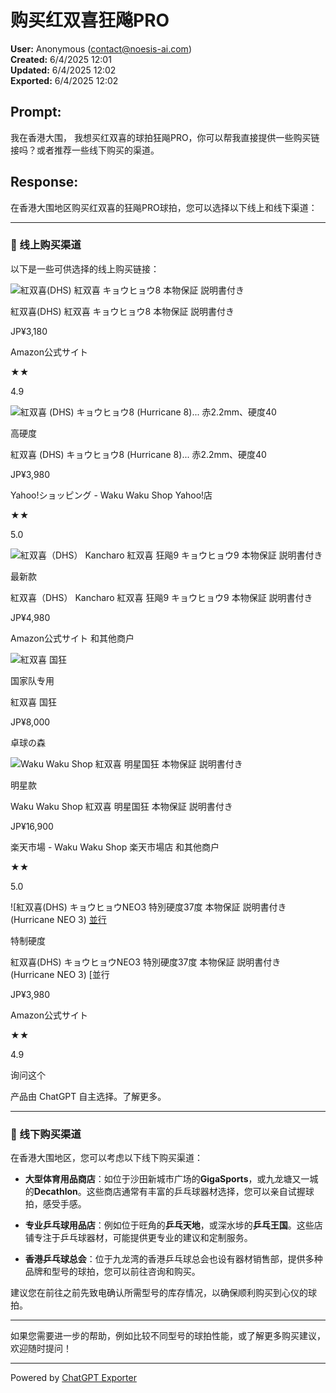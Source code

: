# 购买红双喜狂飚PRO

**User:** Anonymous (contact@noesis-ai.com)  
**Created:** 6/4/2025 12:01  
**Updated:** 6/4/2025 12:02  
**Exported:** 6/4/2025 12:02  

## Prompt:
我在香港大围， 我想买红双喜的球拍狂飚PRO，你可以帮我直接提供一些购买链接吗？或者推荐一些线下购买的渠道。

## Response:
在香港大围地区购买红双喜的狂飚PRO球拍，您可以选择以下线上和线下渠道：

* * *

### 🛒 线上购买渠道

以下是一些可供选择的线上购买链接：

![紅双喜(DHS) 紅双喜 キョウヒョウ8 本物保証 説明書付き](https://images.openai.com/thumbnails/94aef43e5547e848a4020e0a55c4e032.webp)

紅双喜(DHS) 紅双喜 キョウヒョウ8 本物保証 説明書付き

JP¥3,180

Amazon公式サイト

★★

4.9

![紅双喜 (DHS) キョウヒョウ8 (Hurricane 8)... 赤2.2mm、硬度40](https://images.openai.com/thumbnails/cce3979af7403636f12ca27c165c31df.webp)

高硬度

紅双喜 (DHS) キョウヒョウ8 (Hurricane 8)... 赤2.2mm、硬度40

JP¥3,980

Yahoo!ショッピング - Waku Waku Shop Yahoo!店

★★

5.0

![紅双喜（DHS） Kancharo 紅双喜 狂飚9 キョウヒョウ9 本物保証 説明書付き](https://images.openai.com/thumbnails/2c38b810ae743da0f405216a781d9e23.webp)

最新款

紅双喜（DHS） Kancharo 紅双喜 狂飚9 キョウヒョウ9 本物保証 説明書付き

JP¥4,980

Amazon公式サイト 和其他商户

![紅双喜 国狂](https://images.openai.com/thumbnails/a668391ff81b247bc9a0dc844c2859fc.webp)

国家队专用

紅双喜 国狂

JP¥8,000

卓球の森

![Waku Waku Shop 紅双喜 明星国狂 本物保証 説明書付き](https://images.openai.com/thumbnails/94dc8ffd4a9b238b2a87fd89a1f5d860.webp)

明星款

Waku Waku Shop 紅双喜 明星国狂 本物保証 説明書付き

JP¥16,900

楽天市場 - Waku Waku Shop 楽天市場店 和其他商户

★★

5.0

![紅双喜(DHS) キョウヒョウNEO3 特別硬度37度 本物保証 説明書付き (Hurricane NEO 3) [並行](https://images.openai.com/thumbnails/21c6b371991e05c596379f09bfce71db.webp)

特制硬度

紅双喜(DHS) キョウヒョウNEO3 特別硬度37度 本物保証 説明書付き (Hurricane NEO 3) \[並行

JP¥3,980

Amazon公式サイト

★★

4.9

询问这个

产品由 ChatGPT 自主选择。了解更多。

* * *

### 🏬 线下购买渠道

在香港大围地区，您可以考虑以下线下购买渠道：

*   **大型体育用品商店**：如位于沙田新城市广场的**GigaSports**，或九龙塘又一城的**Decathlon**。这些商店通常有丰富的乒乓球器材选择，您可以亲自试握球拍，感受手感。
    
*   **专业乒乓球用品店**：例如位于旺角的**乒乓天地**，或深水埗的**乒乓王国**。这些店铺专注于乒乓球器材，可能提供更专业的建议和定制服务。
    
*   **香港乒乓球总会**：位于九龙湾的香港乒乓球总会也设有器材销售部，提供多种品牌和型号的球拍，您可以前往咨询和购买。
    

建议您在前往之前先致电确认所需型号的库存情况，以确保顺利购买到心仪的球拍。

* * *

如果您需要进一步的帮助，例如比较不同型号的球拍性能，或了解更多购买建议，欢迎随时提问！



---
Powered by [ChatGPT Exporter](https://www.chatgptexporter.com)